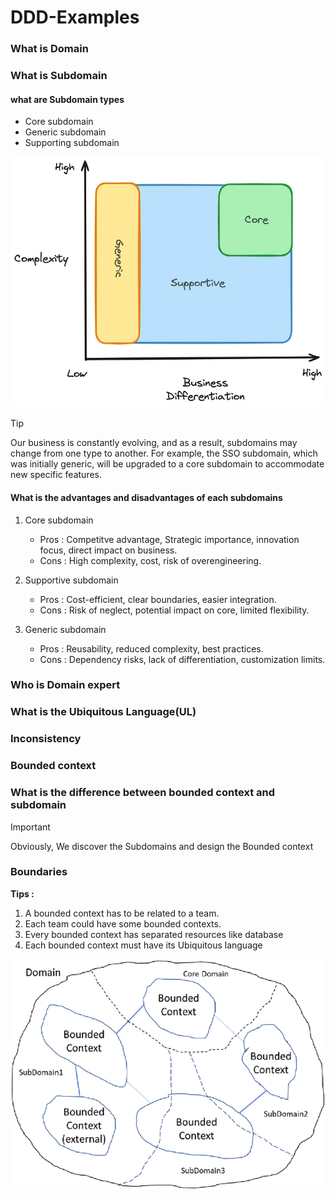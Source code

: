 # DDD-Examples

### What is Domain

### What is Subdomain

#### what are Subdomain types

- Core subdomain
- Generic subdomain
- Supporting subdomain

![Subdomain types](./Resources/Subdomain-Types.png)

> [!TIP]
> Our business is constantly evolving, and as a result, subdomains may change 
> from one type to another. For example, the SSO subdomain, which was initially 
> generic, will be upgraded to a core subdomain to accommodate new specific 
> features.

#### What is the advantages and disadvantages of each subdomains

1. Core subdomain

    - Pros : Competitve advantage, Strategic importance, innovation focus,      direct impact on business.
    - Cons : High complexity, cost, risk of overengineering.

2. Supportive subdomain

    - Pros : Cost-efficient, clear boundaries, easier integration.
    - Cons : Risk of neglect, potential impact on core, limited flexibility.

3. Generic subdomain

    - Pros : Reusability, reduced complexity, best practices.
    - Cons : Dependency risks, lack of differentiation, customization limits.

### Who is Domain expert

### What is the Ubiquitous Language(UL)

### Inconsistency

### Bounded context

### What is the difference between bounded context and subdomain

> [!IMPORTANT]
> Obviously, We discover the Subdomains and design the Bounded context

### Boundaries

**Tips :**

1. A bounded context has to be related to a team.
2. Each team could have some bounded contexts.
3. Every bounded context has separated resources like database
4. Each bounded context must have its Ubiquitous language

![Bounded context](./Resources/Boundaries.png)